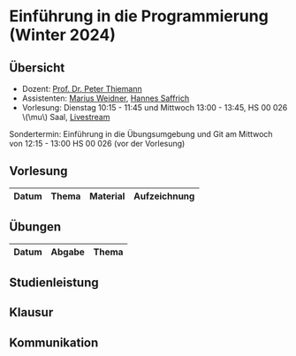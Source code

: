 # Einführung in die Programmierung (Winter 2024)

## Übersicht

- Dozent: [Prof. Dr. Peter Thiemann](/team/thiemann.md)
- Assistenten: [Marius Weidner](/team/weidner.md), [Hannes Saffrich](/team/saffrich.md)
- Vorlesung: Dienstag 10:15 - 11:45 und Mittwoch 13:00 - 13:45, HS 00 026 \\(\mu\\) Saal, [Livestream]() 

<div class="warning">
Sondertermin: Einführung in die Übungsumgebung und Git am Mittwoch von 12:15 - 13:00 HS 00 026 (vor der Vorlesung)
</div>

## Vorlesung

| Datum | Thema | Material | Aufzeichnung 
|:-----|:-----|:-----|:-----|

## Übungen

| Datum | Abgabe | Thema |
|:-----|:-----|:-----|

## Studienleistung

## Klausur

## Kommunikation
